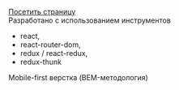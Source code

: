 [Посетить страницу](https://svetlanael12.github.io/twits/)  
Разработано с использованием инструментов
- react, 
- react-router-dom, 
- redux / react-redux,
- redux-thunk

Mobile-first верстка (BEM-методология)
